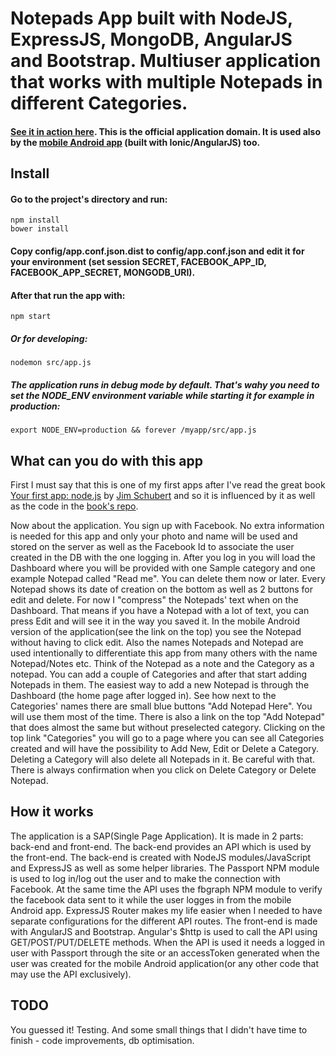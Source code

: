 # Notepads App built with NodeJS, ExpressJS, MongoDB, AngularJS and Bootstrap. Multiuser application that works with multiple Notepads in different Categories.

#### [See it in action here](https://notepads.iliyan-trifonov.com "Notepads by Iliyan Trifonov"). This is the official application domain. It is used also by the [mobile Android app](https://play.google.com/store/apps/details?id=com.iliyan_trifonov.notepads "Notepads Mobile") (built with Ionic/AngularJS) too.

## Install

#### Go to the project's directory and run:

    npm install
    bower install

#### Copy config/app.conf.json.dist to config/app.conf.json and edit it for your environment (set session SECRET, FACEBOOK_APP_ID, FACEBOOK_APP_SECRET, MONGODB_URI).

#### After that run the app with:

    npm start

##### Or for developing:

    nodemon src/app.js

##### The application runs in debug mode by default. That's wahy you need to set the NODE_ENV environment variable while starting it for example in production:

    export NODE_ENV=production && forever /myapp/src/app.js

## What can you do with this app

First I must say that this is one of my first apps after I've read the great book [Your first app: node.js](https://leanpub.com/yfa-nodejs "Your first app: node.js") by [Jim Schubert](https://leanpub.com/u/jimschubert "Jim Schubert") and so it is influenced by it as well as the code in the [book's repo](https://github.com/jimschubert/yfa-nodejs-code "Code to accompany the book Your first app: node.js").

Now about the application. You sign up with Facebook. No extra information is needed for this app and only your photo and name will be used and stored on the server as well as the Facebook Id to associate the user created in the DB with the one logging in.
After you log in you will load the Dashboard where you will be provided with one Sample category and one example Notepad called "Read me".
You can delete them now or later.
Every Notepad shows its date of creation on the bottom as well as 2 buttons for edit and delete.
For now I "compress" the Notepads' text when on the Dashboard. That means if you have a Notepad with a lot of text, you can press Edit and will see it in the way you saved it. In the mobile Android version of the application(see the link on the top) you see the Notepad without having to click edit.
Also the names Notepads and Notepad are used intentionally to differentiate this app from many others with the name Notepad/Notes etc.
Think of the Notepad as a note and the Category as a notepad.
You can add a couple of Categories and after that start adding Notepads in them. The easiest way to add a new Notepad is through the Dashboard (the home page after logged in). See how next to the Categories' names there are small blue buttons "Add Notepad Here". You will use them most of the time.
There is also a link on the top "Add Notepad" that does almost the same but without preselected category.
Clicking on the top link "Categories" you will go to a page where you can see all Categories created and will have the possibility to Add New, Edit or Delete a Category.
Deleting a Category will also delete all Notepads in it. Be careful with that. There is always confirmation when you click on Delete Category or Delete Notepad.

## How it works

The application is a SAP(Single Page Application). It is made in 2 parts: back-end and front-end. The back-end provides an API which is used by the front-end.
The back-end is created with NodeJS modules/JavaScript and ExpressJS as well as some helper libraries. The Passport NPM module is used to log in/log out the user and to make the connection with Facebook. At the same time the API uses the fbgraph NPM module to verify the facebook data sent to it while the user logges in from the mobile Android app.
ExpressJS Router makes my life easier when I needed to have separate configurations for the different API routes.
The front-end is made with AngularJS and Bootstrap. Angular's $http is used to call the API using GET/POST/PUT/DELETE methods.
When the API is used it needs a logged in user with Passport through the site or an accessToken generated when the user was created for the mobile Android application(or any other code that may use the API exclusively).

## TODO

You guessed it! Testing.
And some small things that I didn't have time to finish - code improvements, db optimisation.
